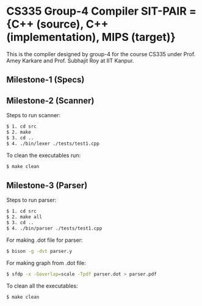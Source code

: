 # CS335 Group-4 Compiler SIT-PAIR = {C++ (source), C++ (implementation), MIPS (target)}

This is the compiler designed by group-4 for the course CS335 under Prof. Amey Karkare and Prof. Subhajit Roy at IIT Kanpur. 

## Milestone-1 (Specs)

## Milestone-2 (Scanner)

Steps to run scanner: 
```bash
$ 1. cd src
$ 2. make
$ 3. cd ..
$ 4. ./bin/lexer ./tests/test1.cpp
```

To clean the executables run:
```bash
$ make clean
```

## Milestone-3 (Parser)

Steps to run parser:
```bash
$ 1. cd src
$ 2. make all
$ 3. cd ..
$ 4. ./bin/parser ./tests/test1.cpp
```
For making .dot file for parser:
```bash 
$ bison -g -dvt parser.y
```
For making graph from .dot file:
```bash 
$ sfdp -x -Goverlap=scale -Tpdf parser.dot > parser.pdf
```
To clean all the executables:
```bash
$ make clean
```
